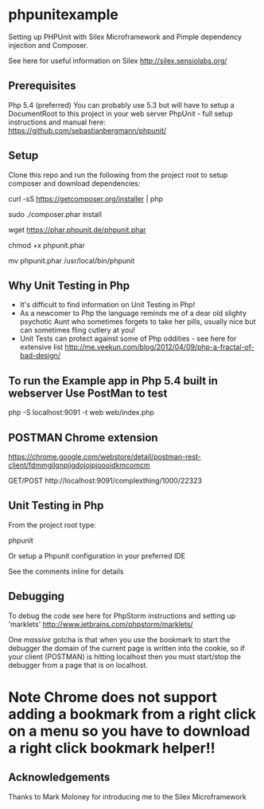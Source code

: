 phpunitexample
==============

Setting up PHPUnit with Silex Microframework and Pimple dependency injection and Composer.

See here for useful information on Silex http://silex.sensiolabs.org/

## Prerequisites

Php 5.4 (preferred)
You can probably use 5.3 but will have to setup a DocumentRoot to this project in your web server
PhpUnit - full setup instructions and manual here: https://github.com/sebastianbergmann/phpunit/

## Setup

Clone this repo and run the following from the project root to setup composer and download dependencies:

curl -sS https://getcomposer.org/installer | php

sudo ./composer.phar install

wget https://phar.phpunit.de/phpunit.phar

chmod +x phpunit.phar

mv phpunit.phar /usr/local/bin/phpunit

## Why Unit Testing in Php

* It's difficult to find information on Unit Testing in Php!
* As a newcomer to Php the language reminds me of a dear old slighty psychotic Aunt who sometimes forgets to take her pills, usually nice but can sometimes fling cutlery at you!
* Unit Tests can protect against some of Php oddities - see here for extensive list http://me.veekun.com/blog/2012/04/09/php-a-fractal-of-bad-design/

## To run the Example app in Php 5.4 built in webserver Use PostMan to test

php -S localhost:9091 -t web web/index.php

## POSTMAN Chrome extension 
https://chrome.google.com/webstore/detail/postman-rest-client/fdmmgilgnpjigdojojpjoooidkmcomcm

GET/POST http://localhost:9091/complexthing/1000/22323

## Unit Testing in Php

From the project root type:

phpunit

Or setup a Phpunit configuration in your preferred IDE

See the comments inline for details

## Debugging
To debug the code see here for PhpStorm instructions and setting up 'marklets'
http://www.jetbrains.com/phpstorm/marklets/

One *massive* gotcha is that when you use the bookmark to start the debugger the domain of the current page is written into the cookie, so if your client (POSTMAN) is hitting localhost then you must start/stop the debugger from a page that is on localhost.

# Note Chrome does not support adding a bookmark from a right click on a menu so you have to download a right click bookmark helper!!

## Acknowledgements
Thanks to Mark Moloney for introducing me to the Silex Microframework
